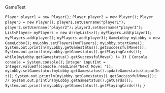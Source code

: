 GameTest

`Player player1 = new Player();`
`Player player2 = new Player();`
`Player player3 = new Player();`
`player1.setUsername("player1");`
`player2.setUsername("player2");`
`player3.setUsername("player3");`
`List<Player> myPlayers = new ArrayList<>();`
`myPlayers.add(player1);`
`myPlayers.add(player2);`
`myPlayers.add(player3);`
`GameLobby myLobby = new GameLobby();`
`myLobby.setPlayers(myPlayers);`
`myLobby.startGame();`
`System.out.println(myLobby.getGamestatus().getSuccessfulMove());`
`System.out.println(myLobby.getGamestatus().getPlayingCards());`
`while(myLobby.getGamestatus().getSuccessfulMove() != 3) {`
    `Console console = System.console();`
    `Integer inputInt = Integer.valueOf(console.readLine("Next Move: "));`
    `myLobby.setGamestatus(myLobby.getGamestatus().updateGamestatus(inputInt));`
    `System.out.println(myLobby.getGamestatus().getSuccessfulMove());`
    `// System.out.println(myLobby.getGamestatus().getCards());`
    `System.out.println(myLobby.getGamestatus().getPlayingCards());`
`}`